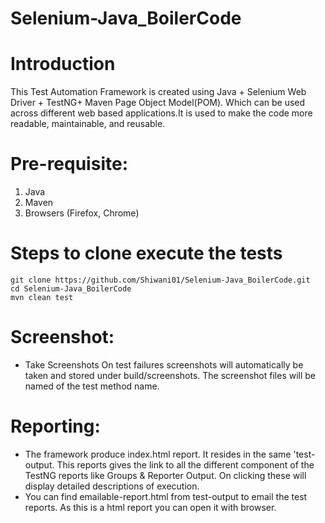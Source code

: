 # Selenium-Java_BoilerCode

# Introduction
This Test Automation Framework is created using Java + Selenium Web Driver + TestNG+ Maven Page Object Model(POM). Which can be used across different web based applications.It is used to make the code more readable, maintainable, and reusable.

# Pre-requisite:
 1. Java<br/>
 2. Maven<br/>
 3. Browsers (Firefox, Chrome)<br/>

 
# Steps to clone execute the tests
 `git clone https://github.com/Shiwani01/Selenium-Java_BoilerCode.git` <br/>
 `cd Selenium-Java_BoilerCode`<br/>
 `mvn clean test`
 
# Screenshot:
* Take Screenshots On test failures screenshots will automatically be taken and stored under build/screenshots. The screenshot files will be named of the test       method name.

# Reporting: 
* The framework produce index.html report. It resides in the same 'test-output. This reports gives the link to all the different component of the TestNG reports like Groups & Reporter Output. On clicking these will display detailed descriptions of execution.<br/>
* You can find emailable-report.html from test-output to email the test reports. As this is a html report you can open it with browser.
